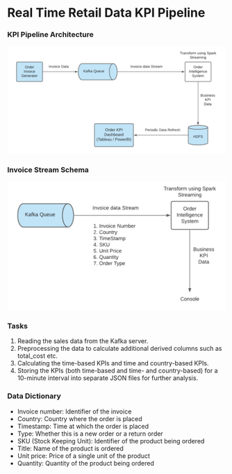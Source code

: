 # Real Time Retail Data KPI Pipeline

### KPI Pipeline Architecture

![KPI Pipeline Architecture](https://github.com/santosh-gs/real-time-retail-kpi-pipeline/blob/main/images/kpi_pipeline_architecture.png?raw=true)


### Invoice Stream Schema

![Invoice Stream Schema](https://github.com/santosh-gs/real-time-retail-kpi-pipeline/blob/main/images/invoice_stream_schema.png?raw=true)


### Tasks
1. Reading the sales data from the Kafka server.
2. Preprocessing the data to calculate additional derived columns such as total_cost etc.
3. Calculating the time-based KPIs and time and country-based KPIs.
4. Storing the KPIs (both time-based and time- and country-based) for a 10-minute interval into separate JSON files for further analysis.  


### Data Dictionary
- Invoice number: Identifier of the invoice
- Country: Country where the order is placed
- Timestamp: Time at which the order is placed
- Type: Whether this is a new order or a return order
- SKU (Stock Keeping Unit): Identifier of the product being ordered
- Title: Name of the product is ordered
- Unit price: Price of a single unit of the product
- Quantity: Quantity of the product being ordered
